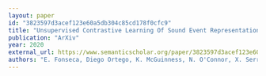 ```yaml
---
layout: paper
id: "3823597d3acef123e60a5db304c85cd178f0cfc9"
title: "Unsupervised Contrastive Learning Of Sound Event Representations"
publication: "ArXiv"
year: 2020
external_url: https://www.semanticscholar.org/paper/3823597d3acef123e60a5db304c85cd178f0cfc9
authors: "E. Fonseca, Diego Ortego, K. McGuinness, N. O'Connor, X. Serra"
---
```

